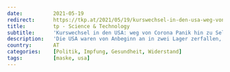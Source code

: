 ```yaml
---
date:          2021-05-19
redirect:      https://tkp.at/2021/05/19/kurswechsel-in-den-usa-weg-von-corona-panik-hin-zu-selbstverantwortung/
title:         tp - Science & Technology
subtitle:      'Kurswechsel in den USA: weg von Corona Panik hin zu Selbstverantwortung'
description:   'Die USA waren von Anbeginn an in zwei Lager zerfallen, was sich im Laufe des heurigen Jahres noch vertieft hat. Panische Politiker der Demokraten und freiheitsliebende Republikaner haben völlig eine unterschiedliche Politik zu Corona betrieben: Lockdown und drakonische Maßnahmen auf der Seite der Demokraten und liberale, maßvolle bis gar keine Einschränkungen bei den Republikanern. Wie …'
country:       AT
categories:    [Politik, Impfung, Gesundheit, Widerstand]
tags:          [maske, usa]
---
```

